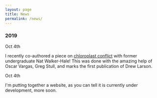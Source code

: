 ```yaml
---
layout: page
title: News
permalink: /news/
---
```

### 2019

Oct 4th

I recently co-authored a piece on [chloroplast conflict](https://peerj.com/articles/7747/) with former undergraduate Nat Walker-Hale! This was done with the amazing help of Oscar Vargas, Greg Stull, and marks the first publication of Drew Larson.

Oct 4th

I'm putting together a website, as you can tell it is currently under development, more soon.


